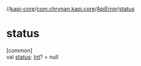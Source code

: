 //[kapi-core](../../../index.md)/[com.chrynan.kapi.core](../index.md)/[ApiError](index.md)/[status](status.md)

# status

[common]\
val [status](status.md): [Int](https://kotlinlang.org/api/latest/jvm/stdlib/kotlin/-int/index.html)? = null
